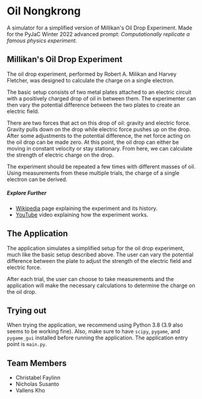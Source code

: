 # Oil Nongkrong

A simulator for a simplified version of Millikan's Oil Drop Experiment. Made for the PyJaC Winter 2022 advanced prompt: *Computationally replicate a famous physics experiment*. 

## Millikan's Oil Drop Experiment
The oil drop experiment, performed by Robert A. Milikan and Harvey Fletcher, was designed to calculate the charge on a single electron.

The basic setup consists of two metal plates attached to an electric circuit with a positively charged drop of oil in between them. The experimenter can then vary the potential difference between the two plates to create an electric field. 

There are two forces that act on this drop of oil: gravity and electric force. Gravity pulls down on the drop while electric force pushes up on the drop. After some adjustments to the potential difference, the net force acting on the oil drop can be made zero. At this point, the oil drop can either be moving in constant velocity or stay stationary. From here, we can calculate the strength of electric charge on the drop.

The experiment should be repeated a few times with different masses of oil. Using measurements from these multiple trials, the charge of a single electron can be derived.

##### Explore Further
- [Wikipedia](https://en.wikipedia.org/wiki/Oil_drop_experiment) page explaining the experiment and its history.
- [YouTube](https://www.youtube.com/watch?v=2HhaQtvICe8) video explaining how the experiment works.

## The Application
The application simulates a simplified setup for the oil drop experiment, much like the basic setup described above. The user can vary the potential difference between the plate to adjust the strength of the electric field and electric force. 

After each trial, the user can choose to take measurements and the application will make the necessary calculations to determine the charge on the oil drop.

## Trying out
When trying the application, we recommend using Python 3.8 (3.9 also seems to be working fine). Also, make sure to have `scipy`, `pygame`, and `pygame_gui` installed before running the application. The application entry point is `main.py`.

## Team Members
- Christabel Faylinn
- Nicholas Susanto
- Vallens Kho

